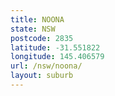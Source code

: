 ```yaml
---
title: NOONA
state: NSW
postcode: 2835
latitude: -31.551822
longitude: 145.406579
url: /nsw/noona/
layout: suburb
---
```

